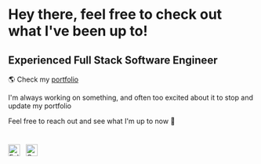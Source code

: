 # Hey there, feel free to check out what I've been up to!

## Experienced Full Stack Software Engineer 


🌎 Check my [portfolio](https://jnh.vercel.me/)

I'm always working on something, and often too excited about it to stop and update my portfolio

Feel free to reach out and see what I'm up to now 💬


<div style="padding: 25px 0;">
    <img src="https://github.com/wnprince/wnprince/blob/main/assets/twitter-green.png" alt="Follow me on twitter"  width="24" height="24">
    </a>
     <a href="https://www.linkedin.com/in/john-harris-" style="padding: 8px; width: 24px; height: 24px;">
        <img src="https://github.com/wnprince/wnprince/blob/main/assets/linkedin-green.png" alt="Connect on Linkedin" width="24" height="24">
    </a>
</div>
